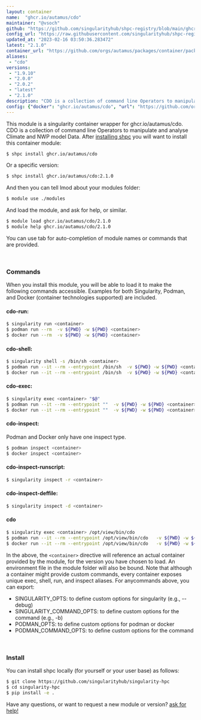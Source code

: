 ```yaml
---
layout: container
name:  "ghcr.io/autamus/cdo"
maintainer: "@vsoch"
github: "https://github.com/singularityhub/shpc-registry/blob/main/ghcr.io/autamus/cdo/container.yaml"
config_url: "https://raw.githubusercontent.com/singularityhub/shpc-registry/main/ghcr.io/autamus/cdo/container.yaml"
updated_at: "2023-02-16 03:50:36.283472"
latest: "2.1.0"
container_url: "https://github.com/orgs/autamus/packages/container/package/cdo"
aliases:
 - "cdo"
versions:
 - "1.9.10"
 - "2.0.0"
 - "2.0.2"
 - "latest"
 - "2.1.0"
description: "CDO is a collection of command line Operators to manipulate and analyse Climate and NWP model Data."
config: {"docker": "ghcr.io/autamus/cdo", "url": "https://github.com/orgs/autamus/packages/container/package/cdo", "maintainer": "@vsoch", "description": "CDO is a collection of command line Operators to manipulate and analyse Climate and NWP model Data.", "latest": {"2.1.0": "sha256:b2b5bfb1191338a9e1b0f49bfe24c9b37b66e50b79f2e759131bf91613c0997d"}, "tags": {"1.9.10": "sha256:eaca37691d65bff0c742ec985a21402fc580ac40b272f5fb4a7c540ee432055f", "2.0.0": "sha256:8c0c87162310ef914c0c48c3fac00c73f4572c1b5e1e10d6c35e54219103e0f7", "2.0.2": "sha256:bf9371003d5c5b82d9461100d2abeda78d6720dd6a003ec6a50a9acae2c5c272", "latest": "sha256:b2b5bfb1191338a9e1b0f49bfe24c9b37b66e50b79f2e759131bf91613c0997d", "2.1.0": "sha256:b2b5bfb1191338a9e1b0f49bfe24c9b37b66e50b79f2e759131bf91613c0997d"}, "aliases": {"cdo": "/opt/view/bin/cdo"}}
---
```


This module is a singularity container wrapper for ghcr.io/autamus/cdo.
CDO is a collection of command line Operators to manipulate and analyse Climate and NWP model Data.
After [installing shpc](#install) you will want to install this container module:


```bash
$ shpc install ghcr.io/autamus/cdo
```

Or a specific version:

```bash
$ shpc install ghcr.io/autamus/cdo:2.1.0
```

And then you can tell lmod about your modules folder:

```bash
$ module use ./modules
```

And load the module, and ask for help, or similar.

```bash
$ module load ghcr.io/autamus/cdo/2.1.0
$ module help ghcr.io/autamus/cdo/2.1.0
```

You can use tab for auto-completion of module names or commands that are provided.

<br>

### Commands

When you install this module, you will be able to load it to make the following commands accessible.
Examples for both Singularity, Podman, and Docker (container technologies supported) are included.

#### cdo-run:

```bash
$ singularity run <container>
$ podman run --rm  -v ${PWD} -w ${PWD} <container>
$ docker run --rm  -v ${PWD} -w ${PWD} <container>
```

#### cdo-shell:

```bash
$ singularity shell -s /bin/sh <container>
$ podman run --it --rm --entrypoint /bin/sh  -v ${PWD} -w ${PWD} <container>
$ docker run --it --rm --entrypoint /bin/sh  -v ${PWD} -w ${PWD} <container>
```

#### cdo-exec:

```bash
$ singularity exec <container> "$@"
$ podman run --it --rm --entrypoint ""  -v ${PWD} -w ${PWD} <container> "$@"
$ docker run --it --rm --entrypoint ""  -v ${PWD} -w ${PWD} <container> "$@"
```

#### cdo-inspect:

Podman and Docker only have one inspect type.

```bash
$ podman inspect <container>
$ docker inspect <container>
```

#### cdo-inspect-runscript:

```bash
$ singularity inspect -r <container>
```

#### cdo-inspect-deffile:

```bash
$ singularity inspect -d <container>
```


#### cdo

```bash
$ singularity exec <container> /opt/view/bin/cdo
$ podman run --it --rm --entrypoint /opt/view/bin/cdo   -v ${PWD} -w ${PWD} <container> -c " $@"
$ docker run --it --rm --entrypoint /opt/view/bin/cdo   -v ${PWD} -w ${PWD} <container> -c " $@"
```



In the above, the `<container>` directive will reference an actual container provided
by the module, for the version you have chosen to load. An environment file in the
module folder will also be bound. Note that although a container
might provide custom commands, every container exposes unique exec, shell, run, and
inspect aliases. For anycommands above, you can export:

 - SINGULARITY_OPTS: to define custom options for singularity (e.g., --debug)
 - SINGULARITY_COMMAND_OPTS: to define custom options for the command (e.g., -b)
 - PODMAN_OPTS: to define custom options for podman or docker
 - PODMAN_COMMAND_OPTS: to define custom options for the command

<br>

### Install

You can install shpc locally (for yourself or your user base) as follows:

```bash
$ git clone https://github.com/singularityhub/singularity-hpc
$ cd singularity-hpc
$ pip install -e .
```

Have any questions, or want to request a new module or version? [ask for help!](https://github.com/singularityhub/singularity-hpc/issues)
